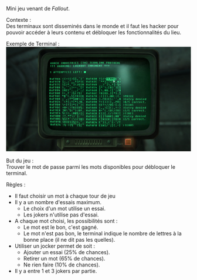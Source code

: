Mini jeu venant de *Fallout*.

Contexte :
<br>
Des terminaux sont disseminés dans le monde et il faut les hacker pour pouvoir accéder à leurs contenu et
débloquer les fonctionnalités du lieu.


Exemple de Terminal :
<img src="TerminalImage.jpg">

But du jeu :
<br>
Trouver le mot de passe parmi les mots disponibles pour débloquer le terminal.

Règles :
- Il faut choisir un mot à chaque tour de jeu
- Il y a un nombre d'essais maximum.
    - Le choix d'un mot utilise un essai.
    - Les jokers n'utilise pas d'essai.
- A chaque mot choisi, les possibilités sont :
    - Le mot est le bon, c'est gagné.
    - Le mot n'est pas bon, le terminal indique le nombre de lettres à la bonne place (il ne dit pas les quelles).
- Utiliser un jocker permet de soit :
    - Ajouter un essai (25% de chances).
    - Retirer un mot (65% de chances).
    - Ne rien faire (10% de chances).
- Il y a entre 1 et 3 jokers par partie.
  
